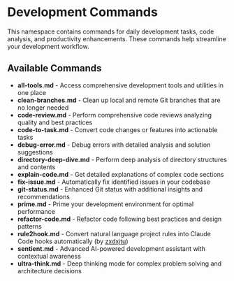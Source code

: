 # Development Commands

This namespace contains commands for daily development tasks, code analysis, and productivity enhancements. These commands help streamline your development workflow.

## Available Commands

- **all-tools.md** - Access comprehensive development tools and utilities in one place
- **clean-branches.md** - Clean up local and remote Git branches that are no longer needed
- **code-review.md** - Perform comprehensive code reviews analyzing quality and best practices
- **code-to-task.md** - Convert code changes or features into actionable tasks
- **debug-error.md** - Debug errors with detailed analysis and solution suggestions
- **directory-deep-dive.md** - Perform deep analysis of directory structures and contents
- **explain-code.md** - Get detailed explanations of complex code sections
- **fix-issue.md** - Automatically fix identified issues in your codebase
- **git-status.md** - Enhanced Git status with additional insights and recommendations
- **prime.md** - Prime your development environment for optimal performance
- **refactor-code.md** - Refactor code following best practices and design patterns
- **rule2hook.md** - Convert natural language project rules into Claude Code hooks automatically (by [zxdxjtu](https://github.com/zxdxjtu/claudecode-rule2hook))
- **sentient.md** - Advanced AI-powered development assistant with contextual awareness
- **ultra-think.md** - Deep thinking mode for complex problem solving and architecture decisions